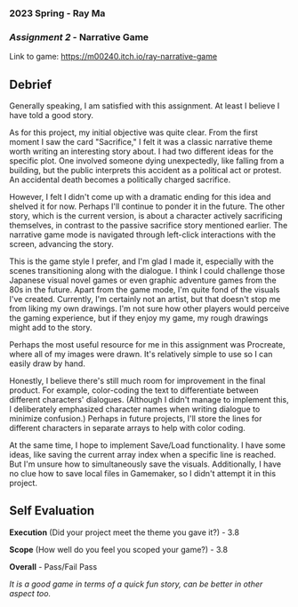 ### **2023 Spring** - Ray Ma
### *Assignment 2* - Narrative Game
Link to game: https://m00240.itch.io/ray-narrative-game


## **Debrief**
Generally speaking, I am satisfied with this assignment. At least I believe I have told a good story. 

As for this project, my initial objective was quite clear. From the first moment I saw the card "Sacrifice," I felt it was a classic narrative theme worth writing an interesting story about. I had two different ideas for the specific plot. One involved someone dying unexpectedly, like falling from a building, but the public interprets this accident as a political act or protest. An accidental death becomes a politically charged sacrifice.

However, I felt I didn't come up with a dramatic ending for this idea and shelved it for now. Perhaps I'll continue to ponder it in the future. The other story, which is the current version, is about a character actively sacrificing themselves, in contrast to the passive sacrifice story mentioned earlier. The narrative game mode is navigated through left-click interactions with the screen, advancing the story.

This is the game style I prefer, and I'm glad I made it, especially with the scenes transitioning along with the dialogue. I think I could challenge those Japanese visual novel games or even graphic adventure games from the 80s in the future. Apart from the game mode, I'm quite fond of the visuals I've created. Currently, I'm certainly not an artist, but that doesn't stop me from liking my own drawings. I'm not sure how other players would perceive the gaming experience, but if they enjoy my game, my rough drawings might add to the story.

Perhaps the most useful resource for me in this assignment was Procreate, where all of my images were drawn. It's relatively simple to use so I can easily draw by hand.

Honestly, I believe there's still much room for improvement in the final product. For example, color-coding the text to differentiate between different characters' dialogues. (Although I didn't manage to implement this, I deliberately emphasized character names when writing dialogue to minimize confusion.) Perhaps in future projects, I'll store the lines for different characters in separate arrays to help with color coding.

At the same time, I hope to implement Save/Load functionality. I have some ideas, like saving the current array index when a specific line is reached. But I'm unsure how to simultaneously save the visuals. Additionally, I have no clue how to save local files in Gamemaker, so I didn't attempt it in this project.




## **Self Evaluation**



**Execution** (Did your project meet the theme you gave it?) - 3.8


**Scope** (How well do you feel you scoped your game?) - 3.8



**Overall** - Pass/Fail
Pass

*It is a good game in terms of a quick fun story, can be better in other aspect too.*
